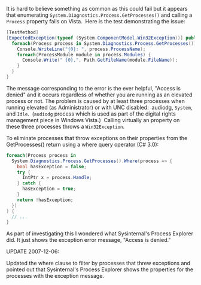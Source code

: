 

It is hard to believe something as common as this could fail but it appears that enumerating ``` System.Diagnostics.Process.GetProcesses() ``` and calling a ``` Process ``` property fails on Vista.  Here is the test demonstrating the issue:

```csharp
[TestMethod]
[ExpectedException(typeof (System.ComponentModel.Win32Exception))] public void EnumeratingGetProcessesThrowWin32Exception() {
  foreach(Process process in System.Diagnostics.Process.GetProcesses()) {
    Console.WriteLine("{0}: ", process.ProcessName);
    foreach(ProcessModule module in process.Modules) {
      Console.Write(" {0},", Path.GetFileName(module.FileName));
    }
  }
}
```

The message corresponding to the error is the ever helpful, "Access is denied" and it occurs regardless of whether you are running as an elevated process or not. The problem is caused by at least three processes when running elevated (as Administrator) or with UNC disabled:  audiodg, ``` System ```, and ``` Idle ```.  (``` audiodg ``` process which is used as part of the digital rights management piece in Windows Vista.)  Calling virtually an property on these three processes throws a ``` Win32Exception ```.

To eliminate processes that throw exceptions on their properties from the GetProcesses() return using a where query operator (C# 3.0):

```csharp 
foreach(Process process in
  System.Diagnostics.Process.GetProcesses().Where(process => {
    bool hasException = false;
    try {
      IntPtr x = process.Handle;
    } catch {
      hasException = true;
    }
    return !hasException;
  })
) {
  // ...
}
```

As part of investigating this I wondered what Sysinternal's Process Explorer did. It just shows the exception error message, "Access is denied."

UPDATE 2007-12-06:

Updated the where clause to filter by processes that threw exceptions and pointed out that Sysinternal's Process Explorer shows the properties for the processes with the exception message.
